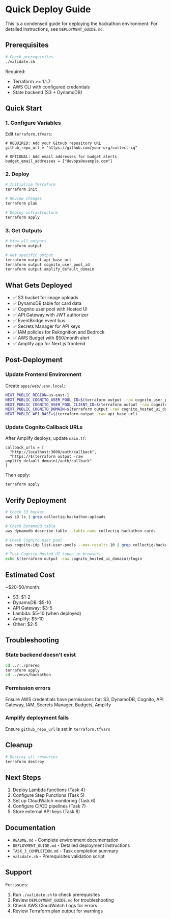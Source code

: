 # Quick Deploy Guide

This is a condensed guide for deploying the hackathon environment. For detailed instructions, see `DEPLOYMENT_GUIDE.md`.

## Prerequisites

```bash
# Check prerequisites
./validate.sh
```

Required:

- Terraform >= 1.1.7
- AWS CLI with configured credentials
- State backend (S3 + DynamoDB)

## Quick Start

### 1. Configure Variables

Edit `terraform.tfvars`:

```hcl
# REQUIRED: Add your GitHub repository URL
github_repo_url = "https://github.com/your-org/collect-iq"

# OPTIONAL: Add email addresses for budget alerts
budget_email_addresses = ["devops@example.com"]
```

### 2. Deploy

```bash
# Initialize Terraform
terraform init

# Review changes
terraform plan

# Deploy infrastructure
terraform apply
```

### 3. Get Outputs

```bash
# View all outputs
terraform output

# Get specific output
terraform output api_base_url
terraform output cognito_user_pool_id
terraform output amplify_default_domain
```

## What Gets Deployed

- ✅ S3 bucket for image uploads
- ✅ DynamoDB table for card data
- ✅ Cognito user pool with Hosted UI
- ✅ API Gateway with JWT authorizer
- ✅ EventBridge event bus
- ✅ Secrets Manager for API keys
- ✅ IAM policies for Rekognition and Bedrock
- ✅ AWS Budget with $50/month alert
- ✅ Amplify app for Next.js frontend

## Post-Deployment

### Update Frontend Environment

Create `apps/web/.env.local`:

```bash
NEXT_PUBLIC_REGION=us-east-1
NEXT_PUBLIC_COGNITO_USER_POOL_ID=$(terraform output -raw cognito_user_pool_id)
NEXT_PUBLIC_COGNITO_USER_POOL_CLIENT_ID=$(terraform output -raw cognito_client_id)
NEXT_PUBLIC_COGNITO_DOMAIN=$(terraform output -raw cognito_hosted_ui_domain)
NEXT_PUBLIC_API_BASE=$(terraform output -raw api_base_url)
```

### Update Cognito Callback URLs

After Amplify deploys, update `main.tf`:

```hcl
callback_urls = [
  "http://localhost:3000/auth/callback",
  "https://$(terraform output -raw amplify_default_domain)/auth/callback"
]
```

Then apply:

```bash
terraform apply
```

## Verify Deployment

```bash
# Check S3 bucket
aws s3 ls | grep collectiq-hackathon-uploads

# Check DynamoDB table
aws dynamodb describe-table --table-name collectiq-hackathon-cards

# Check Cognito user pool
aws cognito-idp list-user-pools --max-results 10 | grep collectiq-hackathon

# Test Cognito Hosted UI (open in browser)
echo $(terraform output -raw cognito_hosted_ui_domain)/login
```

## Estimated Cost

~$20-50/month:

- S3: $1-2
- DynamoDB: $5-10
- API Gateway: $3-5
- Lambda: $5-10 (when deployed)
- Amplify: $5-10
- Other: $2-5

## Troubleshooting

### State backend doesn't exist

```bash
cd ../../prereq
terraform apply
cd ../envs/hackathon
```

### Permission errors

Ensure AWS credentials have permissions for:
S3, DynamoDB, Cognito, API Gateway, IAM, Secrets Manager, Budgets, Amplify

### Amplify deployment fails

Ensure `github_repo_url` is set in `terraform.tfvars`

## Cleanup

```bash
# Destroy all resources
terraform destroy
```

## Next Steps

1. Deploy Lambda functions (Task 4)
2. Configure Step Functions (Task 5)
3. Set up CloudWatch monitoring (Task 6)
4. Configure CI/CD pipelines (Task 7)
5. Store external API keys (Task 8)

## Documentation

- `README.md` - Complete environment documentation
- `DEPLOYMENT_GUIDE.md` - Detailed deployment instructions
- `TASK_3_COMPLETION.md` - Task completion summary
- `validate.sh` - Prerequisites validation script

## Support

For issues:

1. Run `./validate.sh` to check prerequisites
2. Review `DEPLOYMENT_GUIDE.md` for troubleshooting
3. Check AWS CloudWatch Logs for errors
4. Review Terraform plan output for warnings
